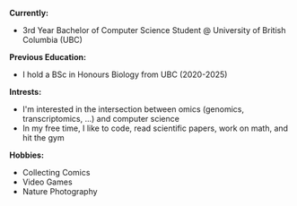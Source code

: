 **Currently:**
- 3rd Year Bachelor of Computer Science Student @ University of British Columbia (UBC)

**Previous Education:**
- I hold a BSc in Honours Biology from UBC (2020-2025)

**Intrests:**
- I'm interested in the intersection between omics (genomics, transcriptomics, ...) and computer science
- In my free time, I like to code, read scientific papers, work on math, and hit the gym

**Hobbies:**
- Collecting Comics
- Video Games
- Nature Photography 


<!---
Mahan-RN/Mahan-RN is a ✨ special ✨ repository because its `README.md` (this file) appears on your GitHub profile.
You can click the Preview link to take a look at your changes.
--->
